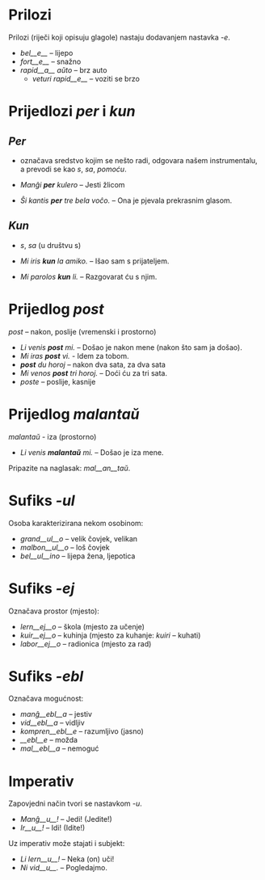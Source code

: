 # Prilozi

Prilozi (riječi koji opisuju glagole) nastaju dodavanjem nastavka *-e*.

- *bel__e__*   – lijepo
- *fort__e__*  – snažno
- *rapid__a__ aŭto*   – brz auto
	- *veturi rapid__e__*   – voziti se brzo

# Prijedlozi *per* i *kun*

## *Per* 
- označava sredstvo kojim se nešto radi, odgovara našem instrumentalu, a prevodi se kao _s_, _sa_, _pomoću_.

- *Manĝi __per__ kulero* – Jesti žlicom
- *Ŝi kantis __per__ tre bela voĉo.* – Ona je pjevala prekrasnim glasom.
 
## *Kun* 
- _s_, _sa_ (u društvu s)

- *Mi iris __kun__ la amiko.*    – Išao sam s prijateljem.
- *Mi parolos __kun__ li.*       – Razgovarat ću s njim.

# Prijedlog *post*

*post* – nakon, poslije (vremenski i prostorno)

- *Li venis __post__ mi.*   – Došao je nakon mene (nakon što sam ja došao).
- *Mi iras __post__ vi.* - Idem za tobom.
- *__post__ du horoj* – nakon dva sata, za dva sata
- *Mi venos __post__ tri horoj.* – Doći ću za tri sata.
- *poste* – poslije, kasnije

# Prijedlog *malantaŭ*

*malantaŭ* - iza (prostorno)

- *Li venis __malantaŭ__ mi.* – Došao je iza mene.

Pripazite na naglasak: *mal__an__taŭ*.
 
# Sufiks *-ul*

Osoba karakterizirana nekom osobinom:

- *grand__ul__o*  – velik čovjek, velikan
- *malbon__ul__o* – loš čovjek
- *bel__ul__ino*  – lijepa žena, ljepotica 

# Sufiks *-ej*

Označava prostor (mjesto):

- *lern__ej__o*  – škola (mjesto za učenje)
- *kuir__ej__o*  – kuhinja (mjesto za kuhanje: *kuiri* – kuhati)
- *labor__ej__o* – radionica (mjesto za rad) 

# Sufiks *-ebl*

Označava mogućnost:

- *manĝ__ebl__a* – jestiv
- *vid__ebl__a* – vidljiv
- *kompren__ebl__e* – razumljivo (jasno)
- *__ebl__e* – možda
- *mal__ebl__a* – nemoguć

# Imperativ

Zapovjedni način tvori se nastavkom *-u*.

- *Manĝ__u__!*   – Jedi! (Jedite!)
- *Ir__u__!*   – Idi! (Idite!)

Uz imperativ može stajati i subjekt:

- *Li lern__u__!* – Neka (on) uči!
- *Ni vid__u__.*  – Pogledajmo.
 
